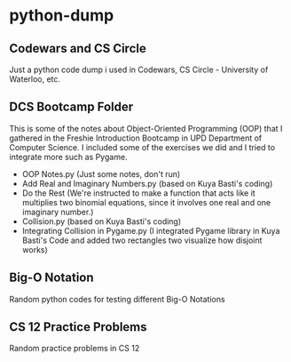 # python-dump

## Codewars and CS Circle
Just a python code dump i used in Codewars, CS Circle - University of Waterloo, etc.

## DCS Bootcamp Folder
This is some of the notes about Object-Oriented Programming (OOP) that I gathered in the Freshie Introduction Bootcamp in UPD Department of Computer Science. I included some of the exercises we did and I tried to integrate more such as Pygame.
 - OOP Notes.py (Just some notes, don't run)
 - Add Real and Imaginary Numbers.py (based on Kuya Basti's coding)
 - Do the Rest (We're instructed to make a function that acts like it multiplies two binomial equations, since it involves one real and one imaginary number.)
 - Collision.py (based on Kuya Basti's coding)
 - Integrating Collision in Pygame.py (I integrated Pygame library in Kuya Basti's Code and added two rectangles two visualize how disjoint works)

## Big-O Notation
Random python codes for testing different Big-O Notations

## CS 12 Practice Problems
Random practice problems in CS 12
